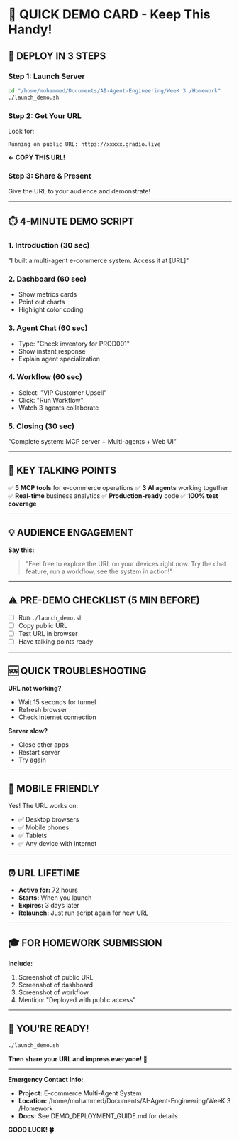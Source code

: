 # 🎯 QUICK DEMO CARD - Keep This Handy!

## 🚀 DEPLOY IN 3 STEPS

### **Step 1: Launch Server**
```bash
cd "/home/mohammed/Documents/AI-Agent-Engineering/WeeK 3 /Homework"
./launch_demo.sh
```

### **Step 2: Get Your URL**
Look for:
```
Running on public URL: https://xxxxx.gradio.live
```
**← COPY THIS URL!**

### **Step 3: Share & Present**
Give the URL to your audience and demonstrate!

---

## ⏱️ 4-MINUTE DEMO SCRIPT

### **1. Introduction (30 sec)**
"I built a multi-agent e-commerce system. Access it at [URL]"

### **2. Dashboard (60 sec)**
- Show metrics cards
- Point out charts
- Highlight color coding

### **3. Agent Chat (60 sec)**
- Type: "Check inventory for PROD001"
- Show instant response
- Explain agent specialization

### **4. Workflow (60 sec)**
- Select: "VIP Customer Upsell"
- Click: "Run Workflow"
- Watch 3 agents collaborate

### **5. Closing (30 sec)**
"Complete system: MCP server + Multi-agents + Web UI"

---

## 🎯 KEY TALKING POINTS

✅ **5 MCP tools** for e-commerce operations
✅ **3 AI agents** working together
✅ **Real-time** business analytics
✅ **Production-ready** code
✅ **100% test coverage**

---

## 💡 AUDIENCE ENGAGEMENT

**Say this:**
> "Feel free to explore the URL on your devices right now.
> Try the chat feature, run a workflow, see the system in action!"

---

## ⚠️ PRE-DEMO CHECKLIST (5 MIN BEFORE)

- [ ] Run `./launch_demo.sh`
- [ ] Copy public URL
- [ ] Test URL in browser
- [ ] Have talking points ready

---

## 🆘 QUICK TROUBLESHOOTING

**URL not working?**
- Wait 15 seconds for tunnel
- Refresh browser
- Check internet connection

**Server slow?**
- Close other apps
- Restart server
- Try again

---

## 📱 MOBILE FRIENDLY

Yes! The URL works on:
- ✅ Desktop browsers
- ✅ Mobile phones
- ✅ Tablets
- ✅ Any device with internet

---

## ⏰ URL LIFETIME

- **Active for:** 72 hours
- **Starts:** When you launch
- **Expires:** 3 days later
- **Relaunch:** Just run script again for new URL

---

## 🎓 FOR HOMEWORK SUBMISSION

**Include:**
1. Screenshot of public URL
2. Screenshot of dashboard
3. Screenshot of workflow
4. Mention: "Deployed with public access"

---

## 🎉 YOU'RE READY!

```bash
./launch_demo.sh
```

**Then share your URL and impress everyone! 🚀**

---

**Emergency Contact Info:**
- **Project:** E-commerce Multi-Agent System
- **Location:** /home/mohammed/Documents/AI-Agent-Engineering/WeeK 3 /Homework
- **Docs:** See DEMO_DEPLOYMENT_GUIDE.md for details

**GOOD LUCK! 🍀**
